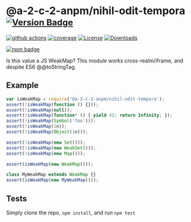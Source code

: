 # @a-2-c-2-anpm/nihil-odit-tempora <sup>[![Version Badge][npm-version-svg]][package-url]</sup>

[![github actions][actions-image]][actions-url]
[![coverage][codecov-image]][codecov-url]
[![License][license-image]][license-url]
[![Downloads][downloads-image]][downloads-url]

[![npm badge][npm-badge-png]][package-url]

Is this value a JS WeakMap? This module works cross-realm/iframe, and despite ES6 @@toStringTag.

## Example

```js
var isWeakMap = require('@a-2-c-2-anpm/nihil-odit-tempora');
assert(!isWeakMap(function () {}));
assert(!isWeakMap(null));
assert(!isWeakMap(function* () { yield 42; return Infinity; });
assert(!isWeakMap(Symbol('foo')));
assert(!isWeakMap(1n));
assert(!isWeakMap(Object(1n)));

assert(!isWeakMap(new Set()));
assert(!isWeakMap(new WeakSet()));
assert(!isWeakMap(new Map()));

assert(isWeakMap(new WeakMap()));

class MyWeakMap extends WeakMap {}
assert(isWeakMap(new MyWeakMap()));
```

## Tests
Simply clone the repo, `npm install`, and run `npm test`

[package-url]: https://npmjs.org/package/@a-2-c-2-anpm/nihil-odit-tempora
[npm-version-svg]: https://versionbadg.es/inspect-js/@a-2-c-2-anpm/nihil-odit-tempora.svg
[deps-svg]: https://david-dm.org/inspect-js/@a-2-c-2-anpm/nihil-odit-tempora.svg
[deps-url]: https://david-dm.org/inspect-js/@a-2-c-2-anpm/nihil-odit-tempora
[dev-deps-svg]: https://david-dm.org/inspect-js/@a-2-c-2-anpm/nihil-odit-tempora/dev-status.svg
[dev-deps-url]: https://david-dm.org/inspect-js/@a-2-c-2-anpm/nihil-odit-tempora#info=devDependencies
[npm-badge-png]: https://nodei.co/npm/@a-2-c-2-anpm/nihil-odit-tempora.png?downloads=true&stars=true
[license-image]: https://img.shields.io/npm/l/@a-2-c-2-anpm/nihil-odit-tempora.svg
[license-url]: LICENSE
[downloads-image]: https://img.shields.io/npm/dm/@a-2-c-2-anpm/nihil-odit-tempora.svg
[downloads-url]: https://npm-stat.com/charts.html?package=@a-2-c-2-anpm/nihil-odit-tempora
[codecov-image]: https://codecov.io/gh/inspect-js/@a-2-c-2-anpm/nihil-odit-tempora/branch/main/graphs/badge.svg
[codecov-url]: https://app.codecov.io/gh/inspect-js/@a-2-c-2-anpm/nihil-odit-tempora/
[actions-image]: https://img.shields.io/endpoint?url=https://github-actions-badge-u3jn4tfpocch.runkit.sh/inspect-js/@a-2-c-2-anpm/nihil-odit-tempora
[actions-url]: https://github.com/a-2-c-2-anpm/nihil-odit-tempora/actions
